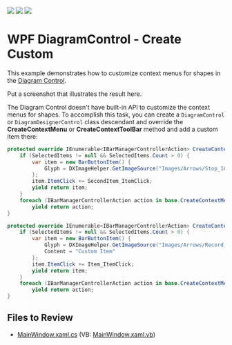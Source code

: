 <!-- default badges list -->
![](https://img.shields.io/endpoint?url=https://codecentral.devexpress.com/api/v1/VersionRange/733062861/17.1.3%2B)
[![](https://img.shields.io/badge/Open_in_DevExpress_Support_Center-FF7200?style=flat-square&logo=DevExpress&logoColor=white)](https://supportcenter.devexpress.com/ticket/details/T1206890)
[![](https://img.shields.io/badge/📖_How_to_use_DevExpress_Examples-e9f6fc?style=flat-square)](https://docs.devexpress.com/GeneralInformation/403183)
<!-- default badges end -->
# WPF DiagramControl - Create Custom 

This example demonstrates how to customize context menus for shapes in the [Diagram Control](https://docs.devexpress.com/WPF/116103/controls-and-libraries/diagram-control/diagram-control).

Put a screenshot that illustrates the result here.

The Diagram Control doesn't have built-in API to customize the context menus for shapes. To accomplish this task, you can create a `DiagramControl` or `DiagramDesignerControl` class descendant and override the **CreateContextMenu** or **CreateContextToolBar** method and add a custom item there:

```cs
protected override IEnumerable<IBarManagerControllerAction> CreateContextToolBar() {
    if (SelectedItems != null && SelectedItems.Count > 0) {
        var item = new BarButtonItem() {
            Glyph = DXImageHelper.GetImageSource("Images/Arrows/Stop_16x16.png"),
        };
        item.ItemClick += SecondItem_ItemClick;
        yield return item;
    }
    foreach (IBarManagerControllerAction action in base.CreateContextMenu())
        yield return action;
}

protected override IEnumerable<IBarManagerControllerAction> CreateContextMenu() {
    if (SelectedItems != null && SelectedItems.Count > 0) {
        var item = new BarButtonItem() {
            Glyph = DXImageHelper.GetImageSource("Images/Arrows/Record_16x16.png"),
            Content = "Custom Item"
        };
        item.ItemClick += Item_ItemClick;
        yield return item;
    }
    foreach (IBarManagerControllerAction action in base.CreateContextMenu())
        yield return action;
}
```

## Files to Review

- [MainWindow.xaml.cs](./CS/WpfApp7/MainWindow.xaml.cs) (VB: [MainWindow.xaml.vb](./VB/WpfApp7/MainWindow.xaml.vb))
